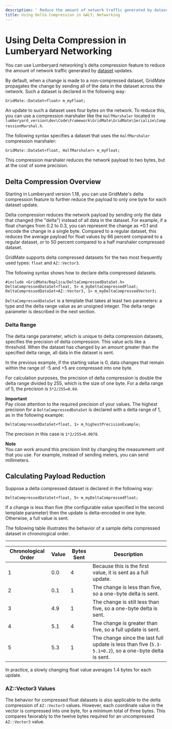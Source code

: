 ```yaml
---
description: ' Reduce the amount of network traffic generated by datasets in &ALYlong;. '
title: Using Delta Compression in &ALY; Networking
---
```

# Using Delta Compression in Lumberyard Networking<a name="network-delta-compression"></a>

You can use Lumberyard networking's delta compression feature to reduce the amount of network traffic generated by [dataset](/docs/userguide/networking/replicas-data-sets.md) updates\.

By default, when a change is made to a non\-compressed dataset, GridMate propagates the change by sending all of the data in the dataset across the network\. Such a dataset is declared in the following way:

```
GridMate::DataSet<float> m_myFloat;
```

An update to such a dataset uses four bytes on the network\. To reduce this, you can use a compression marshaler like the `HalfMarshaler` located in `lumberyard_version\dev\Code\Framework\GridMate\GridMate\Serialize\CompressionMarshal.h`\.

The following syntax specifies a dataset that uses the `HalfMarshaler` compression marshaler:

```
GridMate::DataSet<float, HalfMarshaler> m_myFloat;
```

This compression marshaler reduces the network payload to two bytes, but at the cost of some precision\.

## Delta Compression Overview<a name="network-delta-compression-delta-compression-overview"></a>

Starting in Lumberyard version 1\.18, you can use GridMate's delta compression feature to further reduce the payload to only one byte for each dataset update\.

Delta compression reduces the network payload by sending only the data that changed \(the "delta"\) instead of all data in the dataset\. For example, if a float changes from 0\.2 to 0\.3, you can represent the change as \+0\.1 and encode the change in a single byte\. Compared to a regular dataset, this reduces the average payload for float values by 66 percent compared to a regular dataset, or to 50 percent compared to a half marshaler compressed dataset\.

GridMate supports delta compressed datasets for the two most frequently used types: `float` and `AZ::Vector3`\.

The following syntax shows how to declare delta compressed datasets\.

```
#include <GridMate/Replica/DeltaCompressedDataSet.h>
DeltaCompressedDataSet<float, 5> m_myDeltaCompressedFloat;
DeltaCompressedDataSet<AZ::Vector3, 1> m_myDeltaCompressedVector3;
```

`DeltaCompressedDataSet` is a template that takes at least two parameters: a type and the delta range value as an unsigned integer\. The delta range parameter is described in the next section\.

### Delta Range<a name="network-delta-compression-delta-range"></a>

The delta range parameter, which is unique to delta compression datasets, specifies the precision of delta compression\. This value acts like a threshold\. When the dataset has changed by an amount greater than the specified delta range, all data in the dataset is sent\.

In the previous example, if the starting value is 0, data changes that remain within the range of \-5 and \+5 are compressed into one byte\.

For calculation purposes, the precision of delta compression is double the delta range divided by 255, which is the size of one byte\. For a delta range of 5, the precision is `5*2/255=0.04`\.

**Important**  
Pay close attention to the required precision of your values\. The highest precision for a `DeltaCompressedDataSet` is declared with a delta range of 1, as in the following example:  

```
DeltaCompressedDataSet<float, 1> m_highestPrecisionExample;
```
The precision in this case is `1*2/255=0.0078`\.

**Note**  
You can work around this precision limit by changing the measurement unit that you use\. For example, instead of sending meters, you can send millimeters\.

## Calculating Payload Reduction<a name="network-delta-compression-calculating-payload-reduction"></a>

Suppose a delta compressed dataset is declared in the following way:

```
DeltaCompressedDataSet<float, 5> m_myDeltaCompressedFloat;
```

If a change is less than five \(the configurable value specified in the second template parameter\) then the update is delta\-encoded in one byte\. Otherwise, a full value is sent\.

The following table illustrates the behavior of a sample delta compressed dataset in chronological order\.


****  

| Chronological Order | Value | Bytes Sent | Description | 
| --- | --- | --- | --- | 
| 1 | 0\.0 | 4 |  Because this is the first value, it is sent as a full update\.  | 
| 2 | 0\.1 | 1 |  The change is less than five, so a one\-byte delta is sent\.  | 
| 3 | 4\.9 | 1 |  The change is still less than five, so a one\-byte delta is sent\.  | 
| 4 | 5\.1 | 4 |  The change is greater than five, so a full update is sent\.  | 
| 5 | 5\.3 | 1 |  The change since the last full update is less than five \(`5.3-5.1=0.2`\), so a one\-byte delta is sent\.  | 

In practice, a slowly changing float value averages 1\.4 bytes for each update\.

### AZ::Vector3 Values<a name="network-delta-compression-azvector3-values"></a>

The behavior for compressed float datasets is also applicable to the delta compression of `AZ::Vector3` values\. However, each coordinate value in the vector is compressed into one byte, for a minimum total of three bytes\. This compares favorably to the twelve bytes required for an uncompressed `AZ::Vector3` value\.